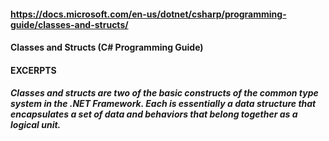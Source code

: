 #### https://docs.microsoft.com/en-us/dotnet/csharp/programming-guide/classes-and-structs/
#### Classes and Structs (C# Programming Guide)

#### EXCERPTS

##### Classes and structs are two of the basic constructs of the common type system in the .NET Framework. Each is essentially a data structure that encapsulates a set of data and behaviors that belong together as a logical unit. 

